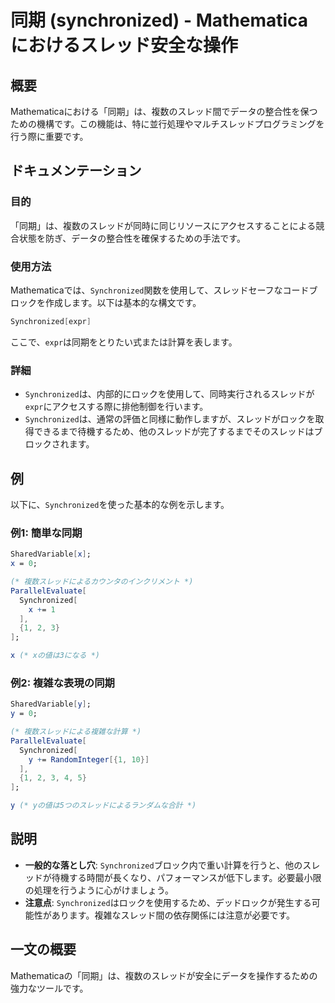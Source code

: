 <!--
Meta Description: # 同期 (synchronized) - Mathematicaにおけるスレッド安全な操作 ## 概要 Mathematicaにおける「同期」は、複数のスレッド間でデータの整合性を保つための機構です。この機能は、特に並行処理やマルチスレッドプログラミングを行う際に重要です。 ## ドキュメンテーシ...
Meta Keywords: synchronized, mathematica, expr, sharedvariable, parallelevaluate
-->

# 同期 (synchronized) - Mathematicaにおけるスレッド安全な操作

## 概要
Mathematicaにおける「同期」は、複数のスレッド間でデータの整合性を保つための機構です。この機能は、特に並行処理やマルチスレッドプログラミングを行う際に重要です。

## ドキュメンテーション
### 目的
「同期」は、複数のスレッドが同時に同じリソースにアクセスすることによる競合状態を防ぎ、データの整合性を確保するための手法です。

### 使用方法
Mathematicaでは、`Synchronized`関数を使用して、スレッドセーフなコードブロックを作成します。以下は基本的な構文です。

```mathematica
Synchronized[expr]
```

ここで、`expr`は同期をとりたい式または計算を表します。

### 詳細
- `Synchronized`は、内部的にロックを使用して、同時実行されるスレッドが`expr`にアクセスする際に排他制御を行います。
- `Synchronized`は、通常の評価と同様に動作しますが、スレッドがロックを取得できるまで待機するため、他のスレッドが完了するまでそのスレッドはブロックされます。

## 例
以下に、`Synchronized`を使った基本的な例を示します。

### 例1: 簡単な同期
```mathematica
SharedVariable[x];
x = 0;

(* 複数スレッドによるカウンタのインクリメント *)
ParallelEvaluate[
  Synchronized[
    x += 1
  ],
  {1, 2, 3}
];

x (* xの値は3になる *)
```

### 例2: 複雑な表現の同期
```mathematica
SharedVariable[y];
y = 0;

(* 複数スレッドによる複雑な計算 *)
ParallelEvaluate[
  Synchronized[
    y += RandomInteger[{1, 10}]
  ],
  {1, 2, 3, 4, 5}
];

y (* yの値は5つのスレッドによるランダムな合計 *)
```

## 説明
- **一般的な落とし穴**: `Synchronized`ブロック内で重い計算を行うと、他のスレッドが待機する時間が長くなり、パフォーマンスが低下します。必要最小限の処理を行うように心がけましょう。
- **注意点**: `Synchronized`はロックを使用するため、デッドロックが発生する可能性があります。複雑なスレッド間の依存関係には注意が必要です。

## 一文の概要
Mathematicaの「同期」は、複数のスレッドが安全にデータを操作するための強力なツールです。